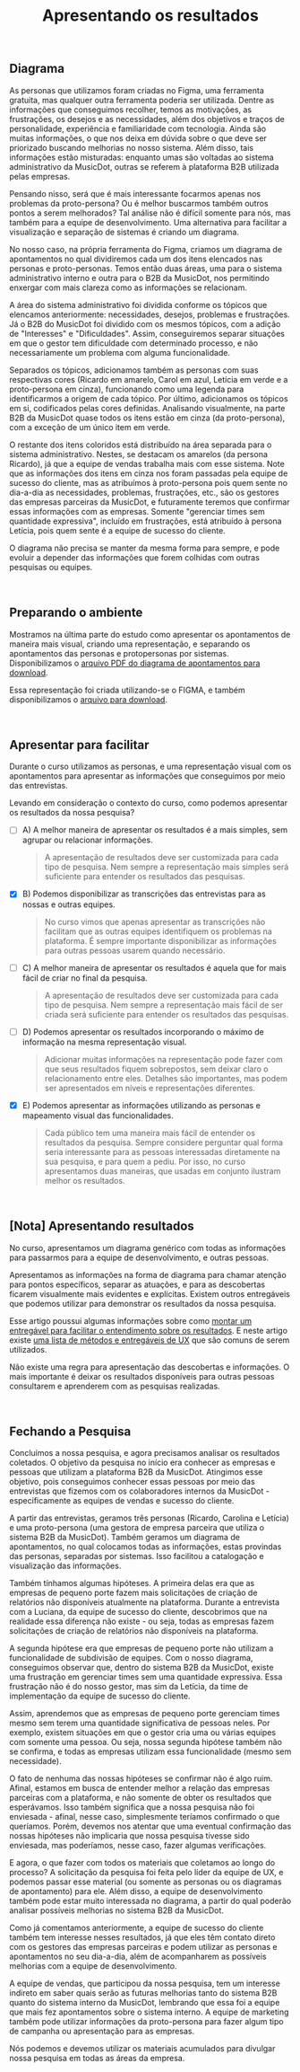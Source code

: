 <div align="center">

# Apresentando os resultados

</div>

<br>

## Diagrama

As personas que utilizamos foram criadas no Figma, uma ferramenta gratuita, mas qualquer outra ferramenta poderia ser utilizada. Dentre as informações que conseguimos recolher, temos as motivações, as frustrações, os desejos e as necessidades, além dos objetivos e traços de personalidade, experiência e familiaridade com tecnologia. Ainda são muitas informações, o que nos deixa em dúvida sobre o que deve ser priorizado buscando melhorias no nosso sistema. Além disso, tais informações estão misturadas: enquanto umas são voltadas ao sistema administrativo da MusicDot, outras se referem à plataforma B2B utilizada pelas empresas.

Pensando nisso, será que é mais interessante focarmos apenas nos problemas da proto-persona? Ou é melhor buscarmos também outros pontos a serem melhorados? Tal análise não é difícil somente para nós, mas também para a equipe de desenvolvimento. Uma alternativa para facilitar a visualização e separação de sistemas é criando um diagrama.

No nosso caso, na própria ferramenta do Figma, criamos um diagrama de apontamentos no qual dividiremos cada um dos itens elencados nas personas e proto-personas. Temos então duas áreas, uma para o sistema administrativo interno e outra para o B2B da MusicDot, nos permitindo enxergar com mais clareza como as informações se relacionam.

A área do sistema administrativo foi dividida conforme os tópicos que elencamos anteriormente: necessidades, desejos, problemas e frustrações. Já o B2B do MusicDot foi dividido com os mesmos tópicos, com a adição de "Interesses" e "Dificuldades". Assim, conseguiremos separar situações em que o gestor tem dificuldade com determinado processo, e não necessariamente um problema com alguma funcionalidade.

Separados os tópicos, adicionamos também as personas com suas respectivas cores (Ricardo em amarelo, Carol em azul, Letícia em verde e a proto-persona em cinza), funcionando como uma legenda para identificarmos a origem de cada tópico. Por último, adicionamos os tópicos em si, codificados pelas cores definidas. Analisando visualmente, na parte B2B da MusicDot quase todos os itens estão em cinza (da proto-persona), com a exceção de um único item em verde.

O restante dos itens coloridos está distribuído na área separada para o sistema administrativo. Nestes, se destacam os amarelos (da persona Ricardo), já que a equipe de vendas trabalha mais com esse sistema. Note que as informações dos itens em cinza nos foram passadas pela equipe de sucesso do cliente, mas as atribuímos à proto-persona pois quem sente no dia-a-dia as necessidades, problemas, frustrações, etc., são os gestores das empresas parceiras da MusicDot, e futuramente teremos que confirmar essas informações com as empresas. Somente "gerenciar times sem quantidade expressiva", incluído em frustrações, está atribuído à persona Letícia, pois quem sente é a equipe de sucesso do cliente.

O diagrama não precisa se manter da mesma forma para sempre, e pode evoluir a depender das informações que forem colhidas com outras pesquisas ou equipes.

<br>

## Preparando o ambiente

Mostramos na última parte do estudo como apresentar os apontamentos de maneira mais visual, criando uma representação, e separando os apontamentos das personas e protopersonas por sistemas. Disponibilizamos o [arquivo PDF do diagrama de apontamentos para download](https://caelum-online-public.s3.amazonaws.com/1322-ux-research-primeiros-passos/Diagrama+B2B+MusicDot.pdf).

Essa representação foi criada utilizando-se o FIGMA, e também disponibilizamos o [arquivo para download](https://caelum-online-public.s3.amazonaws.com/1322-ux-research-primeiros-passos/Diagrama+B2B+MusicDot.fig).

<br>

## Apresentar para facilitar

Durante o curso utilizamos as personas, e uma representação visual com os apontamentos para apresentar as informações que conseguimos por meio das entrevistas.

Levando em consideração o contexto do curso, como podemos apresentar os resultados da nossa pesquisa?

- [ ] A) A melhor maneira de apresentar os resultados é a mais simples, sem agrupar ou relacionar informações.<br>
    > A apresentação de resultados deve ser customizada para cada tipo de pesquisa. Nem sempre a representação mais simples será suficiente para entender os resultados das pesquisas.

- [x] B) Podemos disponibilizar as transcrições das entrevistas para as nossas e outras equipes.<br>
    > No curso vimos que apenas apresentar as transcrições não facilitam que as outras equipes identifiquem os problemas na plataforma. É sempre importante disponibilizar as informações para outras pessoas usarem quando necessário.

- [ ] C) A melhor maneira de apresentar os resultados é aquela que for mais fácil de criar no final da pesquisa.<br>
    > A apresentação de resultados deve ser customizada para cada tipo de pesquisa. Nem sempre a representação mais fácil de ser criada será suficiente para entender os resultados das pesquisas.

- [ ] D) Podemos apresentar os resultados incorporando o máximo de informação na mesma representação visual.<br>
    > Adicionar muitas informações na representação pode fazer com que seus resultados fiquem sobrepostos, sem deixar claro o relacionamento entre eles. Detalhes são importantes, mas podem ser apresentados em níveis e representações diferentes.

- [x] E) Podemos apresentar as informações utilizando as personas e mapeamento visual das funcionalidades.<br>
    > Cada público tem uma maneira mais fácil de entender os resultados da pesquisa. Sempre considere perguntar qual forma seria interessante para as pessoas interessadas diretamente na sua pesquisa, e para quem a pediu. Por isso, no curso apresentamos duas maneiras, que usadas em conjunto ilustram melhor os resultados.

<br>

## [Nota] Apresentando resultados

No curso, apresentamos um diagrama genérico com todas as informações para passarmos para a equipe de desenvolvimento, e outras pessoas.

Apresentamos as informações na forma de diagrama para chamar atenção para pontos específicos, separar as atuações, e para as descobertas ficarem visualmente mais evidentes e explícitas. Existem outros entregáveis que podemos utilizar para demonstrar os resultados da nossa pesquisa.

Esse artigo poussui algumas informações sobre como [montar um entregável para facilitar o entendimento sobre os resultados](https://coletivoux.com/apresentando-os-entreg%C3%A1veis-de-ux-25da469642a6). E neste artigo existe [uma lista de métodos e entregáveis de UX](https://brasil.uxdesign.cc/uma-lista-de-m%C3%A9todos-e-entreg%C3%A1veis-de-ux-78e9159fe468) que são comuns de serem utilizados.

Não existe uma regra para apresentação das descobertas e informações. O mais importante é deixar os resultados disponíveis para outras pessoas consultarem e aprenderem com as pesquisas realizadas.

<br>

## Fechando a Pesquisa

Concluímos a nossa pesquisa, e agora precisamos analisar os resultados coletados. O objetivo da pesquisa no início era conhecer as empresas e pessoas que utilizam a plataforma B2B da MusicDot. Atingimos esse objetivo, pois conseguimos conhecer essas pessoas por meio das entrevistas que fizemos com os colaboradores internos da MusicDot - especificamente as equipes de vendas e sucesso do cliente.

A partir das entrevistas, geramos três personas (Ricardo, Carolina e Letícia) e uma proto-persona (uma gestora de empresa parceira que utiliza o sistema B2B da MusicDot). Também geramos um diagrama de apontamentos, no qual colocamos todas as informações, estas provindas das personas, separadas por sistemas. Isso facilitou a catalogação e visualização das informações.

Também tínhamos algumas hipóteses. A primeira delas era que as empresas de pequeno porte fazem mais solicitações de criação de relatórios não disponíveis atualmente na plataforma. Durante a entrevista com a Luciana, da equipe de sucesso do cliente, descobrimos que na realidade essa diferença não existe - ou seja, todas as empresas fazem solicitações de criação de relatórios não disponíveis na plataforma.

A segunda hipótese era que empresas de pequeno porte não utilizam a funcionalidade de subdivisão de equipes. Com o nosso diagrama, conseguimos observar que, dentro do sistema B2B da MusicDot, existe uma frustração em gerenciar times sem uma quantidade expressiva. Essa frustração não é do nosso gestor, mas sim da Letícia, da time de implementação da equipe de sucesso do cliente.

Assim, aprendemos que as empresas de pequeno porte gerenciam times mesmo sem terem uma quantidade significativa de pessoas neles. Por exemplo, existem situações em que o gestor cria uma ou várias equipes com somente uma pessoa. Ou seja, nossa segunda hipótese também não se confirma, e todas as empresas utilizam essa funcionalidade (mesmo sem necessidade).

O fato de nenhuma das nossas hipóteses se confirmar não é algo ruim. Afinal, estamos em busca de entender melhor a relação das empresas parceiras com a plataforma, e não somente de obter os resultados que esperávamos. Isso também significa que a nossa pesquisa não foi enviesada - afinal, nesse caso, simplesmente teríamos confirmado o que queríamos. Porém, devemos nos atentar que uma eventual confirmação das nossas hipóteses não implicaria que nossa pesquisa tivesse sido enviesada, mas poderíamos, nesse caso, fazer algumas verificações.

E agora, o que fazer com todos os materiais que coletamos ao longo do processo? A solicitação da pesquisa foi feita pelo líder da equipe de UX, e podemos passar esse material (ou somente as personas ou os diagramas de apontamento) para ele. Além disso, a equipe de desenvolvimento também pode estar muito interessada no diagrama, a partir do qual poderão analisar possíveis melhorias no sistema B2B da MusicDot.

Como já comentamos anteriormente, a equipe de sucesso do cliente também tem interesse nesses resultados, já que eles têm contato direto com os gestores das empresas parceiras e podem utilizar as personas e apontamentos no seu dia-a-dia, além de acompanharem as possíveis melhorias com a equipe de desenvolvimento.

A equipe de vendas, que participou da nossa pesquisa, tem um interesse indireto em saber quais serão as futuras melhorias tanto do sistema B2B quanto do sistema interno da MusicDot, lembrando que essa foi a equipe que mais fez apontamentos sobre o sistema interno. A equipe de marketing também pode utilizar informações da proto-persona para fazer algum tipo de campanha ou apresentação para as empresas.

Nós podemos e devemos utilizar os materiais acumulados para divulgar nossa pesquisa em todas as áreas da empresa.